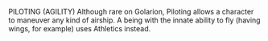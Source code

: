 PILOTING (AGILITY)
Although rare on Golarion, Piloting allows a character to maneuver any kind of airship. A being with the innate ability to fly (having wings, for example) uses Athletics instead.